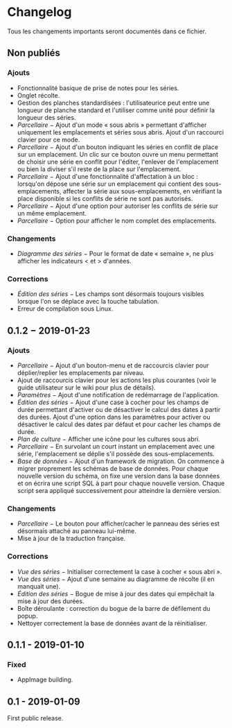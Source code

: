 
# Changelog

Tous les changements importants seront documentés dans ce fichier.

## Non publiés

### Ajouts
  - Fonctionnalité basique de prise de notes pour les séries.
  - Onglet récolte.
  - Gestion des planches standardisées : l'utilisateurice peut entre une
    longueur de planche standard et l'utiliser comme unité pour définir la
    longueur des séries.
  - *Parcellaire* − Ajout d'un mode « sous abris » permettant d'afficher
    uniquement les emplacements et séries sous abris. Ajout d'un raccourci
    clavier pour ce mode.
  - *Parcellaire* − Ajout d'un bouton indiquant les séries en conflit de place
    sur un emplacement. Un clic sur ce bouton ouvre un menu permettant de
    choisir une série en conflit pour l'éditer, l'enlever de l'emplacement ou
    bien la diviser s'il reste de la place sur l'emplacement.
  - *Parcellaire* − Ajout d'une fonctionnalité d'affectation à un bloc :
    lorsqu'on dépose une série sur un emplacement qui contient des
    sous-emplacements, affecter la série aux sous-emplacements, en vérifiant la
    place disponible si les conflits de série ne sont pas autorisés.
  - *Parcellaire* − Ajout d'une option pour autoriser les conflits de série sur
    un même emplacement.
  - *Parcellaire* − Option pour afficher le nom complet des emplacements.

### Changements
  - *Diagramme des séries* − Pour le format de date « semaine », ne plus
    afficher les indicateurs < et > d'années.

### Corrections
  - *Édition des séries* − Les champs sont désormais toujours visibles lorsque
    l'on se déplace avec la touche tabulation.
  - Erreur de compilation sous Linux.

## 0.1.2 − 2019-01-23

### Ajouts
  - *Parcellaire* − Ajout d'un bouton-menu et de raccourcis clavier pour
    déplier/replier les emplacements par niveau.
  - Ajout de raccourcis clavier pour les actions les plus courantes (voir le
    guide utilisateur sur le wiki pour plus de détails).
  - *Paramètres* − Ajout d'une notification de redémarrage de l'application.
  - *Édition des séries* − Ajout d'une case à cocher pour les champs de durée
    permettant d'activer ou de désactiver le calcul des dates à partir des
    durées. Ajout d'une option dans les paramètres pour activer ou désactiver le
    calcul des dates par défaut et pour cacher les champs de durée.
  - *Plan de culture* − Afficher une icône pour les cultures sous abri.
  - *Parcellaire* − En survolant un court instant un emplacement avec une série,
    l'emplacement se déplie s'il possède des sous-emplacements.
  - *Base de données* − Ajout d'un framework de migration. On commence à migrer
    proprement les schémas de base de données. Pour chaque nouvelle version du
    schéma, on fixe une version dans la base données et on écrira une script SQL
    à part pour chaque nouvelle version. Chaque script sera appliqué
    successivement pour atteindre la dernière version.

### Changements
  - *Parcellaire* − Le bouton pour afficher/cacher le panneau des séries est
    désormais attaché au panneau lui-même.
  - Mise à jour de la traduction française.

### Corrections
  - *Vue des séries* − Initialiser correctement la case à cocher « sous abri ».
  - *Vue des séries* − Ajout d'une semaine au diagramme de récolte (il en manquait une).
  - *Édition des séries* − Bogue de mise à jour des dates qui empêchait la mise à jour des durées.
  - Boîte déroulante : correction du bogue de la barre de défilement du popup.
  - Nettoyer correctement la base de données avant de la réinitialiser.

## 0.1.1 - 2019-01-10

### Fixed
  - AppImage building.

## 0.1 - 2019-01-09

First public release.
